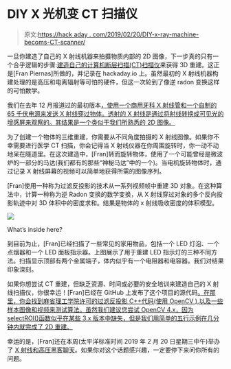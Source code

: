 # DIY X 光机变 CT 扫描仪

> 原文:[https://hack aday . com/2019/02/20/DIY-x-ray-machine-becoms-CT-scanner/](https://hackaday.com/2019/02/20/diy-x-ray-machine-becomes-ct-scanner/)

一旦你建造了自己的 X 射线机器来拍摄物质内部的 2D 图像，下一步真的只有一个合乎逻辑的步骤:[建造自己的计算机断层扫描(CT)扫描仪](https://hackaday.io/project/163791-x-ray-ct-scanner)来获得 3D 重建。这正是[Fran Piernas]所做的，并记录在 hackaday.io 上。虽然最初的 X 射线机器构建处理的是高压和电离辐射等可怕的硬件，但这一次轮到了像逆 radon 变换这样的可怕数学。

我们在去年 12 月报道过的最初版本[，使用一个商用牙科 X 射线管和一个自制的 65 千伏电源来发送 X 射线穿过物体。透射的 X 射线是通过将射线转换成可见光的增感屏来观察的。其结果是一个类似于我们所熟悉的 2D 图像。](https://hackaday.com/2018/12/24/ambitious-homebrew-x-ray-machine-reveals-what-lies-within/)

为了创建一个物体的三维重建，你需要从不同角度拍摄的 X 射线图像。如果你不幸需要进行医学 CT 扫描，你会记得当 X 射线仪器在你周围旋转时，你一动不动地呆在隧道里。在这次建造中，[Fran]转而旋转物体，使用了一个可能曾经是微波炉的一部分的马达(我们都有的那些“神秘马达”中的一个)。当电机旋转物体时，通过记录 X 射线屏幕的视频可以简单地获得所需的图像序列。

[Fran]使用一种称为过滤反投影的技术从一系列视频帧中重建 3D 对象。在这种算法中，计算一种称为逆 Radon 变换的数学变换，从 X 射线穿过对象的多个反向投影轨迹中对 3D 体积中的密度求和。结果是物体的 x 射线吸收密度的体积模型。

[![](../Images/9e1b62842efafacebabd25a477b073c0.png)](https://hackaday.com/wp-content/uploads/2019/02/led-panel-indicator.jpg)

What’s inside here?

到目前为止，[Fran]已经扫描了一些常见的家用物品，包括一个 LED 灯泡、一个点烟器和一个 LED 面板指示器。上图展示了用于重建 LED 指示灯的三种不同方法。扫描显示顶部有两个金属端子，体内似乎有一个电阻器和电容器。我们对结果印象深刻。

如果你想尝试 CT 重建，但缺乏资源、时间或必要的安全培训来建造自己的 X 射线扫描仪，你很幸运！[Fran]已经在 GitHub 上发布了这个项目的源代码[。在那里，你会找到麻省理工学院许可的过滤反投影 C++代码(使用 OpenCV ),以及一些样本图像和视频来测试算法。虽然我们建议您尝试 OpenCV 4.x，因为 selectROI()函数似乎在某些 3.x 版本中缺失，但是我们用简单的五行示例在几分钟内就完成了 2D 重建。](https://github.com/fpiernas/FBP)

幸运的是，[Fran]还在本周(太平洋标准时间 2019 年 2 月 20 日星期三中午)举办了 [X 射线和高压黑客聊天](https://hackaday.io/event/163583-x-rays-and-high-voltage-hack-chat)。如果你对这个话题感兴趣，一定要停下来问你所有的问题。